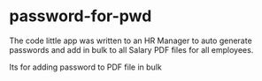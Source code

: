 # password-for-pwd

The code little app was written to an HR Manager to auto generate passwords and add in bulk to all Salary PDF files for all employees.

Its for adding password to PDF file in bulk
